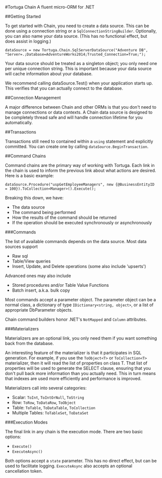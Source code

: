 #Tortuga Chain
A fluent micro-ORM for .NET

##Getting Started

To get started with Chain, you need to create a data source. This can be done using a connection string or a `SqlConnectionStringBuilder`. Optionally, you can also name your data source. (This has no functional effect, but does assist in logging.)

    dataSource = new Tortuga.Chain.SqlServerDataSource("Adventure DB", "Server=.;Database=AdventureWorks2014;Trusted_Connection=True;");

Your data source should be treated as a singleton object; you only need one per unique connection string. This is important because your data source will cache information about your database.

We recommend calling dataSource.Test() when your application starts up. This verifies that you can actually connect to the database.

##Connection Management

A major difference between Chain and other ORMs is that you don't need to manage connections or data contexts. A Chain data source is designed to be completely thread safe and will handle connection lifetime for you automatically.

##Transactions

Transactions still need to contained within a `using` statement and explicitly committed. You can create one by calling `dataSource.BeginTransaction`.

##Command Chains

Command chains are the primary way of working with Tortuga. Each link in the chain is used to inform the previous link about what actions are desired. Here is a basic example:

    dataSource.Procedure("uspGetEmployeeManagers", new {@BusinessEntityID = 100}).ToCollection<Manager>().Execute();

Breaking this down, we have:

* The data source
* The command being performed
* How the results of the command should be returned
* If the operation should be executed synchronously or asynchronously

###Commands

The list of available commands depends on the data source. Most data sources support 

* Raw sql
* Table/View queries
* Insert, Update, and Delete operations (some also include 'upserts')

Advanced ones may also include

* Stored procedures and/or Table Value Functions
* Batch insert, a.k.a. bulk copy

Most commands accept a parameter object. The parameter object can be a normal class, a dictionary of type `IDictionary<string, object>`, or a list of appropriate DbParameter objects.

Chain command builders honor .NET's `NotMapped` and `Column` attributes.

###Materializers

Materializers are an optional link, you only need them if you want something back from the database.

An interesting feature of the materializer is that it participates in SQL generation. For example, if you use the `ToObject<T>` or `ToCollection<T>` materializer, then it will read the list of properties on class T. That list of properties will be used to generate the SELECT clause, ensuring that you don't pull back more information than you actually need. This in turn means that indexes are used more efficiently and performance is improved.

Materializers call into several categories:

* Scalar: `ToInt`, `ToIntOrNull`, `ToString`
* Row: `ToRow`, `ToDataRow`, `ToObject`
* Table: `ToTable`, `ToDataTable`, `ToCollection`
* Multiple Tables: `ToTableSet`, `ToDataSet`

###Execution Modes

The final link in any chain is the execution mode. There are two basic options:

* `Execute()`
* `ExecuteAsync()`

Both options accept a `state` parameter. This has no direct effect, but can be used to facilitate logging. `ExecuteAsync` also accepts an optional cancellation token.


